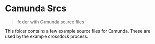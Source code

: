 # Camunda Srcs

> folder with Camunda source files

This folder contains a few example source files for Camunda. These are used by
the example crossdock process.
